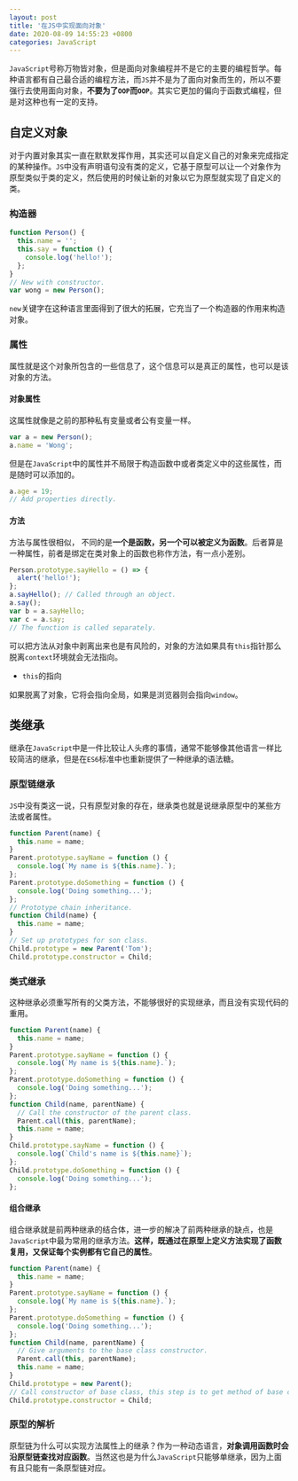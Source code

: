 ```yaml
---
layout: post
title: '在JS中实现面向对象'
date: 2020-08-09 14:55:23 +0800
categories: JavaScript
---
```


`JavaScript`号称万物皆对象，但是面向对象编程并不是它的主要的编程哲学。每种语言都有自己最合适的编程方法，而`JS`并不是为了面向对象而生的，所以不要强行去使用面向对象，**不要为了`OOP`而`OOP`**。其实它更加的偏向于函数式编程，但是对这种也有一定的支持。

## 自定义对象

对于内置对象其实一直在默默发挥作用，其实还可以自定义自己的对象来完成指定的某种操作。`JS`中没有声明语句没有类的定义，它基于原型可以让一个对象作为原型类似于类的定义，然后使用的时候让新的对象以它为原型就实现了自定义的类。

### 构造器

```javascript
function Person() {
  this.name = '';
  this.say = function () {
    console.log('hello!');
  };
}
// New with constructor.
var wong = new Person();
```

`new`关键字在这种语言里面得到了很大的拓展，它充当了一个构造器的作用来构造对象。

### 属性

属性就是这个对象所包含的一些信息了，这个信息可以是真正的属性，也可以是该对象的方法。

#### 对象属性

这属性就像是之前的那种私有变量或者公有变量一样。

```javascript
var a = new Person();
a.name = 'Wong';
```

但是在`JavaScript`中的属性并不局限于构造函数中或者类定义中的这些属性，而是随时可以添加的。

```javascript
a.age = 19;
// Add properties directly.
```

#### 方法

方法与属性很相似， 不同的是**一个是函数，另一个可以被定义为函数**。后者算是一种属性，前者是绑定在类对象上的函数也称作方法，有一点小差别。

```javascript
Person.prototype.sayHello = () => {
  alert('hello!');
};
a.sayHello(); // Called through an object.
a.say();
var b = a.sayHello;
var c = a.say;
// The function is called separately.
```

可以把方法从对象中剥离出来也是有风险的，对象的方法如果具有`this`指针那么脱离`context`环境就会无法指向。

- `this`的指向

如果脱离了对象，它将会指向全局，如果是浏览器则会指向`window`。

## 类继承

继承在`JavaScript`中是一件比较让人头疼的事情，通常不能够像其他语言一样比较简洁的继承，但是在`ES6`标准中也重新提供了一种继承的语法糖。

### 原型链继承

`JS`中没有类这一说，只有原型对象的存在，继承类也就是说继承原型中的某些方法或者属性。

```javascript
function Parent(name) {
  this.name = name;
}
Parent.prototype.sayName = function () {
  console.log(`My name is ${this.name}.`);
};
Parent.prototype.doSomething = function () {
  console.log('Doing something...');
};
// Prototype chain inheritance.
function Child(name) {
  this.name = name;
}
// Set up prototypes for son class.
Child.prototype = new Parent('Tom');
Child.prototype.constructor = Child;
```

### 类式继承

这种继承必须重写所有的父类方法，不能够很好的实现继承，而且没有实现代码的重用。

```javascript
function Parent(name) {
  this.name = name;
}
Parent.prototype.sayName = function () {
  console.log(`My name is ${this.name}.`);
};
Parent.prototype.doSomething = function () {
  console.log('Doing something...');
};
function Child(name, parentName) {
  // Call the constructor of the parent class.
  Parent.call(this, parentName);
  this.name = name;
}
Child.prototype.sayName = function () {
  console.log(`Child's name is ${this.name}`);
};
Child.prototype.doSomething = function () {
  console.log('Doing something...');
};
```

#### 组合继承

组合继承就是前两种继承的结合体，进一步的解决了前两种继承的缺点，也是`JavaScript`中最为常用的继承方法。**这样，既通过在原型上定义方法实现了函数复用，又保证每个实例都有它自己的属性**。

```javascript
function Parent(name) {
  this.name = name;
}
Parent.prototype.sayName = function () {
  console.log(`My name is ${this.name}.`);
};
Parent.prototype.doSomething = function () {
  console.log('Doing something...');
};
function Child(name, parentName) {
  // Give arguments to the base class constructor.
  Parent.call(this, parentName);
  this.name = name;
}
Child.prototype = new Parent();
// Call constructor of base class, this step is to get method of base class.
Child.prototype.constructor = Child;
```

### 原型的解析

原型链为什么可以实现方法属性上的继承？作为一种动态语言，**对象调用函数时会沿原型链查找对应函数**。当然这也是为什么`JavaScript`只能够单继承，因为上面有且只能有一条原型链对应。

